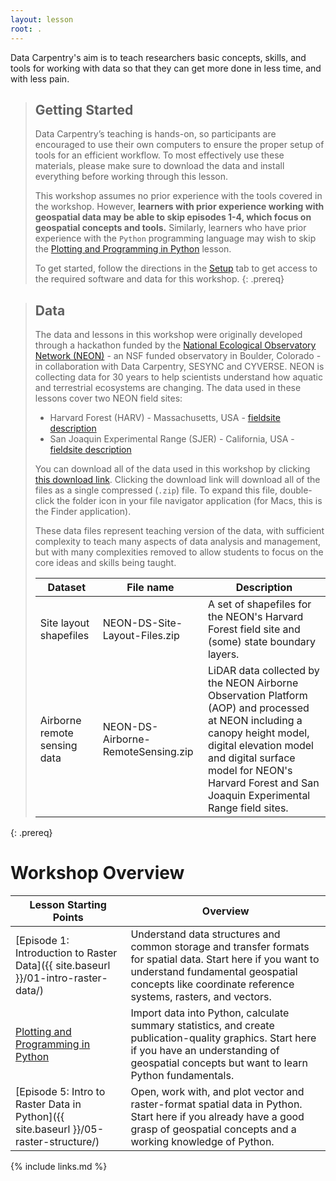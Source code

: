 ```yaml
---
layout: lesson
root: .
---
```


Data Carpentry's aim is to teach researchers basic concepts, skills, and tools for working with data so that they can get more done in less time, and with less pain. 

> ## Getting Started
>
> Data Carpentry’s teaching is hands-on, so participants are encouraged to use 
> their own computers to ensure the proper setup of tools for an efficient 
> workflow. To most effectively use these materials, please make sure to download 
> the data and install everything before working through this lesson. 
> 
> This workshop assumes no prior experience with the tools covered in the workshop. However, **learners with prior experience working with geospatial data may be able to skip episodes 1-4, which focus on geospatial concepts and tools.** 
> Similarly, learners who have prior experience with the `Python` programming language may wish to skip the 
> [Plotting and Programming in Python](https://swcarpentry.github.io/python-novice-gapminder/index.html) lesson.
>
> To get started, follow the directions in the [Setup](setup.html) tab to
> get access to the required software and data for this workshop.
{: .prereq}

> ## Data
>
> The data and lessons in this workshop were originally developed through a hackathon funded by the 
> [National Ecological Observatory Network (NEON)](https://www.neonscience.org/) - an NSF funded observatory in Boulder, Colorado - in 
> collaboration with Data Carpentry, SESYNC and CYVERSE. NEON is collecting data for 30 years to help scientists understand
> how aquatic and terrestrial ecosystems are changing. The data used in these lessons cover two NEON field sites:
> * Harvard Forest (HARV) - Massachusetts, USA - [fieldsite description](https://www.neonscience.org/field-sites/field-sites-map/HARV)
> * San Joaquin Experimental Range (SJER) - California, USA - [fieldsite description](https://www.neonscience.org/field-sites/field-sites-map/SJER)
> 
> You can download all of the data used in this workshop by clicking 
> [this download link](https://figshare.com/ndownloader/files/33848834). 
> Clicking the download link will download all of the files as a single compressed
> (`.zip`) file. To expand this file, double-click the folder icon in your file navigator application (for Macs, this is the Finder 
> application).
> 
> These data files represent teaching version of the data, with sufficient complexity to teach many aspects of  data analysis and 
> management, but with many complexities removed to allow students to focus on the core ideas and skills being taught.  
> 
> | Dataset | File name | Description |
> | ---- | ------| ---- | 
> | Site layout shapefiles | NEON-DS-Site-Layout-Files.zip | A set of shapefiles for the NEON's Harvard Forest field site and (some) state boundary layers. | 
> | Airborne remote sensing data | NEON-DS-Airborne-RemoteSensing.zip | LiDAR data collected by the NEON Airborne Observation Platform (AOP) and processed at NEON including a canopy height model, digital elevation model and digital surface model for NEON's Harvard Forest and San Joaquin Experimental Range field sites. | 
> 
> 
{: .prereq} 

# Workshop Overview

| Lesson Starting Points   | Overview |
| ------- | ---------- |
| [Episode 1: Introduction to Raster Data]({{ site.baseurl }}/01-intro-raster-data/) | Understand data structures and common storage and transfer formats for spatial data. Start here if you want to understand fundamental geospatial concepts like coordinate reference systems, rasters, and vectors.|
| [Plotting and Programming in Python](https://swcarpentry.github.io/python-novice-gapminder/index.html) | Import data into Python, calculate summary statistics, and create publication-quality graphics. Start here if you have an understanding of geospatial concepts but want to learn Python fundamentals. |
| [Episode 5: Intro to Raster Data in Python]({{ site.baseurl }}/05-raster-structure/) | Open, work with, and plot vector and raster-format spatial data in Python. Start here if you already have a good grasp of geospatial concepts and a working knowledge of Python.|

{% include links.md %}
